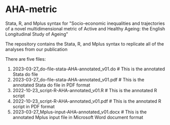 # AHA-metric
Stata, R, and Mplus syntax for "Socio-economic inequalities and trajectories of a novel multidimensional metric of Active and Healthy Ageing: the English Longitudinal Study of Ageing"

The repository contains the Stata, R, and Mplus syntax to replicate all of the analyses from our publication

There are five files:

1. 2023-03-27_do-file-stata-AHA-annotated_v01.do # This is the annotated Stata do file
2. 2023-03-27_do-file-stata-AHA-annotated_v01.pdf # This is the annotated Stata do file in PDF format
3. 2022-10-23_script-R-AHA-annotated_v01.R # This is the annotated R script
4. 2022-10-23_script-R-AHA-annotated_v01.pdf # This is the annotated R script in PDF format
5. 2023-03-27_Mplus-input-AHA-annotated_v01.docx # This is the annotated Mplus input file in Microsoft Word document format
